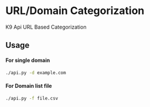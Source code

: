 # URL/Domain Categorization

K9 Api URL Based Categorization

## Usage

#### For single domain
````bash
./api.py -d example.com
````

#### For Domain list file
````bash
./api.py -f file.csv
